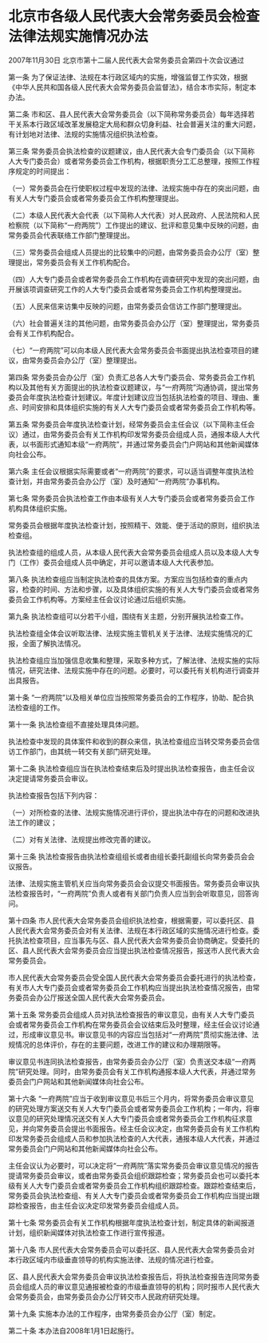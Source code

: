 # 北京市各级人民代表大会常务委员会检查法律法规实施情况办法

2007年11月30日 北京市第十二届人民代表大会常务委员会第四十次会议通过

<!-- INFO END -->

第一条 为了保证法律、法规在本行政区域内的实施，增强监督工作实效，根据《中华人民共和国各级人民代表大会常务委员会监督法》，结合本市实际，制定本办法。

第二条 市和区、县人民代表大会常务委员会（以下简称常务委员会）每年选择若干关系本行政区域改革发展稳定大局和群众切身利益、社会普遍关注的重大问题，有计划地对法律、法规的实施情况组织执法检查。

第三条 常务委员会执法检查的议题建议，由人民代表大会专门委员会（以下简称人大专门委员会）或者常务委员会工作机构，根据职责分工汇总整理，按照工作程序规定的时间提出：

（一）常务委员会在行使职权过程中发现的法律、法规实施中存在的突出问题，由有关人大专门委员会或者常务委员会工作机构整理提出。

（二）本级人民代表大会代表（以下简称人大代表）对人民政府、人民法院和人民检察院（以下简称“一府两院”）工作提出的建议、批评和意见集中反映的问题，由常务委员会代表联络工作部门整理提出。

（三）常务委员会组成人员提出的比较集中的问题，由常务委员会办公厅（室）整理提出，常务委员会有关工作机构配合。

（四）人大专门委员会或者常务委员会工作机构在调查研究中发现的突出问题，由开展该项调查研究工作的人大专门委员会或者常务委员会工作机构整理提出。

（五）人民来信来访集中反映的问题，由常务委员会信访工作部门整理提出。

（六）社会普遍关注的其他问题，由常务委员会办公厅（室）整理提出，常务委员会有关工作机构配合。

（七）“一府两院”可以向本级人民代表大会常务委员会书面提出执法检查项目的建议，由常务委员会办公厅（室）整理提出。

第四条 常务委员会办公厅（室）负责汇总各人大专门委员会、常务委员会工作机构以及其他有关方面提出的执法检查议题建议，与“一府两院”沟通协调，提出常务委员会年度执法检查计划建议。年度计划建议应当包括执法检查的项目、理由、重点、时间安排和具体组织实施的有关人大专门委员会或者常务委员会工作机构等。

第五条 常务委员会年度执法检查计划，经常务委员会主任会议（以下简称主任会议）通过，由常务委员会有关工作机构印发常务委员会组成人员，通报本级人大代表，以书面形式通知本级“一府两院”，并通过常务委员会门户网站和其他新闻媒体向社会公布。

第六条 主任会议根据实际需要或者“一府两院”的要求，可以适当调整年度执法检查计划，并由常务委员会办公厅（室）及时通知“一府两院”办事机构。

第七条 常务委员会执法检查工作由本级有关人大专门委员会或者常务委员会工作机构具体组织实施。

常务委员会根据年度执法检查计划，按照精干、效能、便于活动的原则，组织执法检查组。

执法检查组的组成人员，从本级人民代表大会常务委员会组成人员以及本级人大专门（工作）委员会组成人员中确定，并可以邀请本级人大代表参加。

第八条 执法检查组应当制定执法检查的具体方案。方案应当包括检查的重点内容，检查的时间、方法和步骤，以及具体组织实施的有关人大专门委员会或者常务委员会工作机构等。方案经主任会议讨论通过后组织实施。

第九条 执法检查组可以分若干小组，围绕有关主题，分别开展执法检查工作。

执法检查组全体会议听取法律、法规实施主管机关关于法律、法规实施情况的汇报，全面了解执法情况。

执法检查组应当加强信息收集和整理，采取多种方式，了解法律、法规实施的实际情况，研究法律、法规实施中存在的问题。必要时，可以委托有关机构进行调查并出具报告。

第十条 “一府两院”以及相关单位应当按照常务委员会的工作程序，协助、配合执法检查组的工作。

第十一条 执法检查组不直接处理具体问题。

执法检查中发现的具体案件和收到的群众来信，执法检查组应当转交常务委员会信访工作部门，由其统一转交有关部门研究处理。

第十二条 执法检查组应当在执法检查结束后及时提出执法检查报告，由主任会议决定提请常务委员会审议。

执法检查报告包括下列内容：

（一）对所检查的法律、法规实施情况进行评价，提出执法中存在的问题和改进执法工作的建议；

（二）对有关法律、法规提出修改完善的建议。

第十三条 执法检查报告由执法检查组组长或者由组长委托副组长向常务委员会会议报告。

法律、法规实施主管机关应当向常务委员会会议提交书面报告。常务委员会审议执法检查报告时，“一府两院”负责人或者有关部门负责人应当到会听取意见，回答询问。

第十四条 市人民代表大会常务委员会组织执法检查，根据需要，可以委托区、县人民代表大会常务委员会对有关法律、法规在本行政区域的实施情况进行检查。委托执法检查项目，应当事先与区、县人民代表大会常务委员会协商确定。受委托的区、县人民代表大会常务委员会应当提出执法检查情况报告，报送市人民代表大会常务委员会。

市人民代表大会常务委员会受全国人民代表大会常务委员会委托进行的执法检查，有关市人大专门委员会或者常务委员会工作机构应当提出执法检查情况报告，由常务委员会办公厅报送全国人民代表大会常务委员会。

第十五条 常务委员会组成人员对执法检查报告的审议意见，由有关人大专门委员会或者常务委员会工作机构在常务委员会会议结束后及时整理，经主任会议讨论通过，形成审议意见书。审议意见书的内容应当包括对“一府两院”贯彻实施法律、法规情况的总体评价，存在的主要问题，改进工作的建议和办理期限等。

审议意见书连同执法检查报告，由常务委员会办公厅（室）负责送交本级“一府两院”研究处理。同时，由常务委员会有关工作机构通报本级人大代表，并通过常务委员会门户网站和其他新闻媒体向社会公布。

第十六条 “一府两院”应当于收到审议意见书后三个月内，将常务委员会审议意见的研究处理方案送交有关人大专门委员会或者常务委员会工作机构；一年内，将审议意见的研究处理情况送交有关人大专门委员会或者常务委员会工作机构征求意见，并向常务委员会提出书面报告。经主任会议决定，由常务委员会有关工作机构印发常务委员会组成人员和参加执法检查的人大代表，通报本级人大代表，并通过常务委员会门户网站和其他新闻媒体向社会公布。

主任会议认为必要时，可以决定将“一府两院”落实常务委员会审议意见情况的报告提请常务委员会审议，或者由常务委员会组织跟踪检查；常务委员会也可以委托本级有关人大专门委员会或者常务委员会工作机构组织跟踪检查。跟踪检查结束后，常务委员会执法检查组、有关人大专门委员会或者常务委员会工作机构应当提出跟踪检查报告，由主任会议决定印发常务委员会组成人员。

第十七条 常务委员会有关工作机构根据年度执法检查计划，制定具体的新闻报道计划，组织新闻媒体对执法检查工作进行宣传报道。

第十八条 市人民代表大会常务委员会可以委托区、县人民代表大会常务委员会对本行政区域内市级垂直领导的机构实施法律、法规的情况进行检查。

区、县人民代表大会常务委员会审议执法检查报告后，将执法检查报告连同常务委员会组成人员的审议意见通报被检查的市级垂直领导的机构；同时报市人民代表大会常务委员会，由常务委员会办公厅转交市人民政府研究处理。

第十九条 实施本办法的工作程序，由常务委员会办公厅（室）制定。

第二十条 本办法自2008年1月1日起施行。